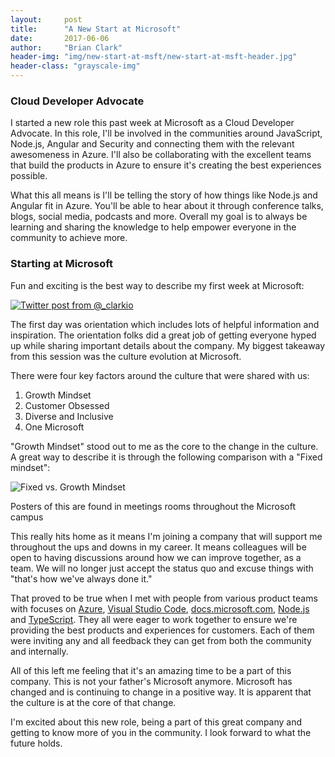 ```yaml
---
layout:     post
title:      "A New Start at Microsoft"
date:       2017-06-06
author:     "Brian Clark"
header-img: "img/new-start-at-msft/new-start-at-msft-header.jpg"
header-class: "grayscale-img"
---
```



### Cloud Developer Advocate

I started a new role this past week at Microsoft as a Cloud Developer Advocate. In this role, I'll be involved in the communities around JavaScript, Node.js, Angular and Security and connecting them with the relevant awesomeness in Azure. I'll also be collaborating with the excellent teams that build the products in Azure to ensure it's creating the best experiences possible.

What this all means is I'll be telling the story of how things like Node.js and Angular fit in Azure. You'll be able to hear about it through conference talks, blogs, social media, podcasts and more. Overall my goal is to always be learning and sharing the knowledge to help empower everyone in the community to achieve more.

### Starting at Microsoft

Fun and exciting is the best way to describe my first week at Microsoft:

<a href="https://twitter.com/_clarkio/status/869668624683868161">
    <img src="{{ site.baseurl }}/img/new-start-at-msft/start-at-msft-tweet.png" alt="Twitter post from @_clarkio">
</a>

The first day was orientation which includes lots of helpful information and inspiration. The orientation folks did a great job of getting everyone hyped up while sharing important details about the company.  My biggest takeaway from this session was the culture evolution at Microsoft. 

There were four key factors around the culture that were shared with us: 
1. Growth Mindset
2. Customer Obsessed
3. Diverse and Inclusive
4. One Microsoft

"Growth Mindset" stood out to me as the core to the change in the culture. A great way to describe it is through the following comparison with a "Fixed mindset":

<img src="{{ site.baseurl }}/img/new-start-at-msft/fixed-vs-growth-mindset.png" alt="Fixed vs. Growth Mindset">

<span class="caption text-muted">Posters of this are found in meetings rooms throughout the Microsoft campus</span>

This really hits home as it means I'm joining a company that will support me throughout the ups and downs in my career. It means colleagues will be open to having discussions around how we can improve together, as a team. We will no longer just accept the status quo and excuse things with "that's how we've always done it." 

That proved to be true when I met with people from various product teams with focuses on [Azure](https://azure.microsoft.com), [Visual Studio Code](https://code.visualstudio.com/), [docs.microsoft.com](https://docs.microsoft.com), [Node.js](https://nodejs.org) and [TypeScript](http://www.typescriptlang.org/). They all were eager to work together to ensure we're providing the best products and experiences for customers. Each of them were inviting any and all feedback they can get from both the community and internally. 

All of this left me feeling that it's an amazing time to be a part of this company. This is not your father's Microsoft anymore. Microsoft has changed and is continuing to change in a positive way. It is apparent that the culture is at the core of that change.

I'm excited about this new role, being a part of this great company and getting to know more of you in the community. I look forward to what the future holds.